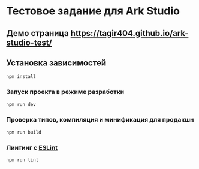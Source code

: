 # Тестовое задание для Ark Studio

## Демо страница https://tagir404.github.io/ark-studio-test/

## Установка зависимостей

```sh
npm install
```

### Запуск проекта в режиме разработки

```sh
npm run dev
```

### Проверка типов, компиляция и минификация для продакшн

```sh
npm run build
```

### Линтинг с [ESLint](https://eslint.org/)

```sh
npm run lint
```
